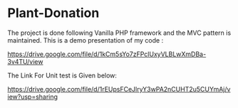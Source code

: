 # Plant-Donation
The project is done following Vanilla PHP framework and the MVC pattern is maintained. 
This is a demo presentation of my code :

https://drive.google.com/file/d/1kCm5sYo7zFPclUxyVLBLwXmDBa-3v4TU/view

The Link For Unit test is Given below:

https://drive.google.com/file/d/1rEUpsFCeJlryY3wPA2nCUHT2u5CUYmAj/view?usp=sharing
